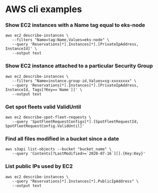# AWS cli examples

### Show EC2 instances with a Name tag equal to eks-node
```
aws ec2 describe-instances \
   --filters "Name=tag:Name,Values=eks-node" \
   --query 'Reservations[*].Instances[*].[PrivateIpAddress, InstanceId]' \
   --output text
```

### Show EC2 instance attached to a particular Security Group
```
aws ec2 describe-instances \
   --filters "Name=instance.group-id,Values=sg-xxxxxxxx" \
   --query 'Reservations[*].Instances[*].[PrivateIpAddress, InstanceId, Tags[?Key==`Name`]]' \
   --output text
```

### Get spot fleets valid ValidUntil
```
aws ec2 describe-spot-fleet-requests \
   --query 'SpotFleetRequestConfigs[*].[SpotFleetRequestId, SpotFleetRequestConfig.ValidUntil]'
```

### Find all files modified in a bucket since a date
```
aws s3api list-objects --bucket "bucket_name" \
   --query 'Contents[?LastModified>=`2020-07-16`][].{Key:Key}'
```

### List public IPs used by EC2
```
aws ec2 describe-instances \
   --query "Reservations[*].Instances[*].PublicIpAddress" \
   --output text
```
